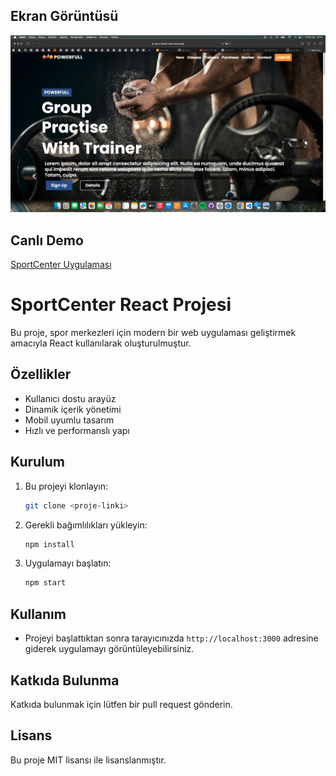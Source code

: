 ## Ekran Görüntüsü
![Uygulama Ekran Görüntüsü](ss.png)

## Canlı Demo
[SportCenter Uygulaması](sport-center-react-lrdhewhnd-ilayddaas-projects.vercel.app)


# SportCenter React Projesi

Bu proje, spor merkezleri için modern bir web uygulaması geliştirmek amacıyla React kullanılarak oluşturulmuştur.

## Özellikler
- Kullanıcı dostu arayüz
- Dinamik içerik yönetimi
- Mobil uyumlu tasarım
- Hızlı ve performanslı yapı

## Kurulum
1. Bu projeyi klonlayın:
    ```bash
    git clone <proje-linki>
    ```
2. Gerekli bağımlılıkları yükleyin:
    ```bash
    npm install
    ```
3. Uygulamayı başlatın:
    ```bash
    npm start
    ```

## Kullanım
- Projeyi başlattıktan sonra tarayıcınızda `http://localhost:3000` adresine giderek uygulamayı görüntüleyebilirsiniz.


## Katkıda Bulunma
Katkıda bulunmak için lütfen bir pull request gönderin.

## Lisans
Bu proje MIT lisansı ile lisanslanmıştır.